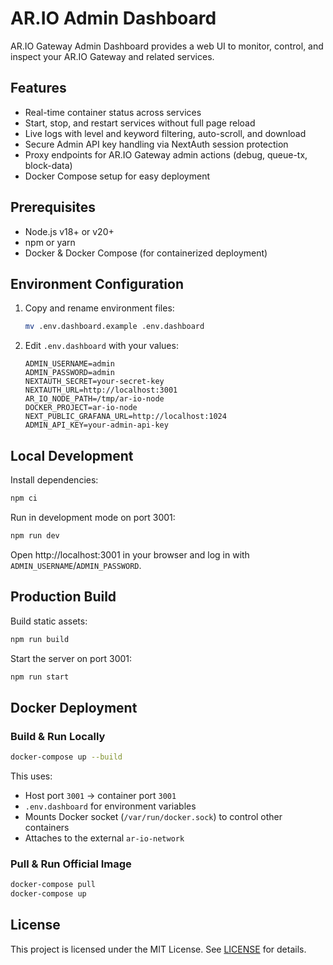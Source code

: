 # AR.IO Admin Dashboard

AR.IO Gateway Admin Dashboard provides a web UI to monitor, control, and inspect your AR.IO Gateway and related services.

## Features

- Real-time container status across services
- Start, stop, and restart services without full page reload
- Live logs with level and keyword filtering, auto-scroll, and download
- Secure Admin API key handling via NextAuth session protection
- Proxy endpoints for AR.IO Gateway admin actions (debug, queue-tx, block-data)
- Docker Compose setup for easy deployment

## Prerequisites

- Node.js v18+ or v20+
- npm or yarn
- Docker & Docker Compose (for containerized deployment)

## Environment Configuration

1. Copy and rename environment files:
   ```bash
   mv .env.dashboard.example .env.dashboard
   ```
2. Edit `.env.dashboard` with your values:
   ```dotenv
   ADMIN_USERNAME=admin
   ADMIN_PASSWORD=admin
   NEXTAUTH_SECRET=your-secret-key
   NEXTAUTH_URL=http://localhost:3001
   AR_IO_NODE_PATH=/tmp/ar-io-node
   DOCKER_PROJECT=ar-io-node
   NEXT_PUBLIC_GRAFANA_URL=http://localhost:1024
   ADMIN_API_KEY=your-admin-api-key
   ```

## Local Development

Install dependencies:
```bash
npm ci
```

Run in development mode on port 3001:
```bash
npm run dev
```

Open http://localhost:3001 in your browser and log in with `ADMIN_USERNAME`/`ADMIN_PASSWORD`.

## Production Build

Build static assets:
```bash
npm run build
```

Start the server on port 3001:
```bash
npm run start
```

## Docker Deployment

### Build & Run Locally

```bash
docker-compose up --build
```

This uses:
- Host port `3001` → container port `3001`
- `.env.dashboard` for environment variables
- Mounts Docker socket (`/var/run/docker.sock`) to control other containers
- Attaches to the external `ar-io-network`

### Pull & Run Official Image

```bash
docker-compose pull
docker-compose up
```


## License

This project is licensed under the MIT License. See [LICENSE](./LICENSE) for details.
